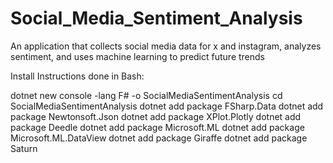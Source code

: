 # Social_Media_Sentiment_Analysis
An application that collects social media data for x and instagram, analyzes sentiment, and uses machine learning to predict future trends


Install Instructions done in Bash:

dotnet new console -lang F# -o SocialMediaSentimentAnalysis
cd SocialMediaSentimentAnalysis
dotnet add package FSharp.Data
dotnet add package Newtonsoft.Json
dotnet add package XPlot.Plotly
dotnet add package Deedle
dotnet add package Microsoft.ML
dotnet add package Microsoft.ML.DataView
dotnet add package Giraffe
dotnet add package Saturn
